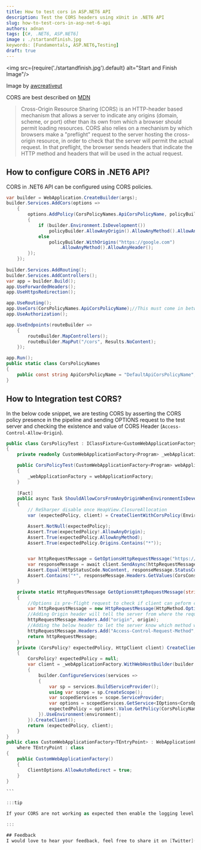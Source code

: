 ```yaml
---
title: How to test cors in ASP.NET6 API 
description: Test the CORS headers using xUnit in .NET6 API  
slug: how-to-test-cors-in-asp-net-6-api 
authors: adnan 
tags: [C#, .NET6, ASP.NET6]
image : ./startandfinish.jpg
keywords: [Fundamentals, ASP.NET6,Testing]
draft: true
---
```

<head>

<meta property="og:image:width" content="1200"/>
<meta property="og:image:height" content="670"/>  
<meta name="twitter:creator" content="@madnan_rafiq" />
<meta name="twitter:title" content="How to test cors in ASP.NET6 API" />
<meta name="twitter:description" content="Test the CORS headers using xUnit in .NET6 API" />
</head>

<img src={require('./startandfinish.jpg').default} alt="Start and Finish Image"/>

Image by [awcreativeut](https://unsplash.com/@awcreativeut)

CORS are best described on [MDN](https://developer.mozilla.org/en-US/docs/Web/HTTP/CORS) 
> Cross-Origin Resource Sharing (CORS) is an HTTP-header based mechanism that allows a server to indicate any origins (domain, scheme, or port) other than its own from which a browser should permit loading resources. CORS also relies on a mechanism by which browsers make a "preflight" request to the server hosting the cross-origin resource, in order to check that the server will permit the actual request. In that preflight, the browser sends headers that indicate the HTTP method and headers that will be used in the actual request.

## How to configure CORS in .NET6 API?
CORS in .NET6 API can be configured using CORS policies. 

<!--truncate-->


~~~csharp title="Configure CORS Policy Sample"
var builder = WebApplication.CreateBuilder(args);
builder.Services.AddCors(options =>
    {
        options.AddPolicy(CorsPolicyNames.ApiCorsPolicyName, policyBuilder =>
        {
            if (builder.Environment.IsDevelopment())
                policyBuilder.AllowAnyOrigin().AllowAnyMethod().AllowAnyHeader();
            else
                policyBuilder.WithOrigins("https://google.com")
                    .AllowAnyMethod().AllowAnyHeader();
        });
    });
    
builder.Services.AddRouting();    
builder.Services.AddControllers();  
var app = builder.Build();
app.UseForwardedHeaders();
app.UseHttpsRedirection();

app.UseRouting();
app.UseCors(CorsPolicyNames.ApiCorsPolicyName);//This must come in between these middlewares.
app.UseAuthorization();  

app.UseEndpoints(routeBuilder =>
    {
        routeBuilder.MapControllers();
        routeBuilder.MapPut("/cors", Results.NoContent);
    });

app.Run();
public static class CorsPolicyNames
{
    public const string ApiCorsPolicyName = "DefaultApiCorsPolicyName";
}
~~~

## How to Integration test CORS?
In the below code snippet, we are testing CORS by asserting the CORS policy presence in the pipeline and sending OPTIONS request to the test server and checking the existence and value of CORS Header (`Access-Control-Allow-Origin`).
~~~csharp title="Test Cors in .NET6 xUnit Project"
public class CorsPolicyTest : IClassFixture<CustomWebApplicationFactory<Program>>
{
    private readonly CustomWebApplicationFactory<Program> _webApplicationFactory;

    public CorsPolicyTest(CustomWebApplicationFactory<Program> webApplicationFactory)
    {
        _webApplicationFactory = webApplicationFactory;
    }
    
    [Fact]
    public async Task ShouldAllowCorsFromAnyOriginWhenEnvironmentIsDevelopmentAsync()
    {
        // ReSharper disable once HeapView.ClosureAllocation
        var (expectedPolicy, client) = CreateClientWithCorsPolicy(Environments.Development);

        Assert.NotNull(expectedPolicy);
        Assert.True(expectedPolicy!.AllowAnyOrigin);
        Assert.True(expectedPolicy.AllowAnyMethod);
        Assert.True(expectedPolicy.Origins.Contains("*"));


        var httpRequestMessage = GetOptionsHttpRequestMessage("https://localhost:4409");
        var responseMessage = await client.SendAsync(httpRequestMessage).ConfigureAwait(false);
        Assert.Equal(HttpStatusCode.NoContent, responseMessage.StatusCode);
        Assert.Contains("*", responseMessage.Headers.GetValues(CorsConstants.AccessControlAllowOrigin));
    }

    private static HttpRequestMessage GetOptionsHttpRequestMessage(string origin)
    {
        //Options is pre-flight request to check if client can peform certain operations - it is sent by browser
        var httpRequestMessage = new HttpRequestMessage(HttpMethod.Options, "/cors");
        //Adding Origin header will tell the server from where the request is coming
        httpRequestMessage.Headers.Add("origin", origin);
        //Adding the below header to let the server know which method we will be accessing
        httpRequestMessage.Headers.Add("Access-Control-Request-Method", "PUT");
        return httpRequestMessage;
    }
    private (CorsPolicy? expectedPolicy, HttpClient client) CreateClientWithCorsPolicy(string environment)
    {
        CorsPolicy? expectedPolicy = null;
        var client = _webApplicationFactory.WithWebHostBuilder(builder =>
        {
            builder.ConfigureServices(services =>
            {
                var sp = services.BuildServiceProvider();
                using var scope = sp.CreateScope();
                var scopedServices = scope.ServiceProvider;
                var options = scopedServices.GetService<IOptions<CorsOptions>>();
                expectedPolicy = options!.Value.GetPolicy(CorsPolicyNames.ApiCorsPolicyName);
            }).UseEnvironment(environment);
        }).CreateClient();
        return (expectedPolicy, client);
    }
}
public class CustomWebApplicationFactory<TEntryPoint> : WebApplicationFactory<TEntryPoint>
    where TEntryPoint : class
{
    public CustomWebApplicationFactory()
    {
        ClientOptions.AllowAutoRedirect = true;
    }
}

```

:::tip

If your CORS are not working as expected then enable the logging level of Microsoft to Information which will provide useful logs on why Method Not Allowed is being returned.

:::

## Feedback
I would love to hear your feedback, feel free to share it on [Twitter](https://twitter.com/madnan_rafiq). 

